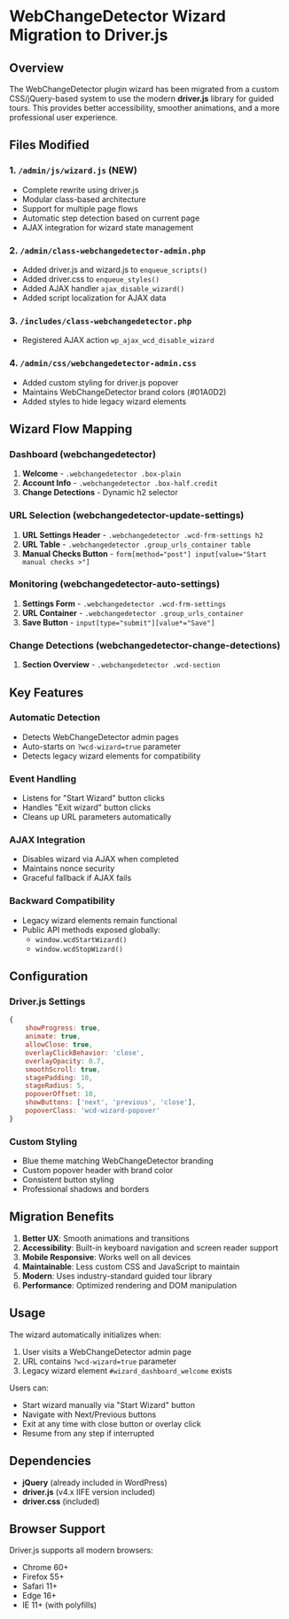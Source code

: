# WebChangeDetector Wizard Migration to Driver.js

## Overview

The WebChangeDetector plugin wizard has been migrated from a custom CSS/jQuery-based system to use the modern **driver.js** library for guided tours. This provides better accessibility, smoother animations, and a more professional user experience.

## Files Modified

### 1. `/admin/js/wizard.js` (NEW)
- Complete rewrite using driver.js
- Modular class-based architecture
- Support for multiple page flows
- Automatic step detection based on current page
- AJAX integration for wizard state management

### 2. `/admin/class-webchangedetector-admin.php`
- Added driver.js and wizard.js to `enqueue_scripts()`
- Added driver.css to `enqueue_styles()`
- Added AJAX handler `ajax_disable_wizard()`
- Added script localization for AJAX data

### 3. `/includes/class-webchangedetector.php`
- Registered AJAX action `wp_ajax_wcd_disable_wizard`

### 4. `/admin/css/webchangedetector-admin.css`
- Added custom styling for driver.js popover
- Maintains WebChangeDetector brand colors (#01A0D2)
- Added styles to hide legacy wizard elements

## Wizard Flow Mapping

### Dashboard (webchangedetector)
1. **Welcome** - `.webchangedetector .box-plain`
2. **Account Info** - `.webchangedetector .box-half.credit`
3. **Change Detections** - Dynamic h2 selector

### URL Selection (webchangedetector-update-settings)
1. **URL Settings Header** - `.webchangedetector .wcd-frm-settings h2`
2. **URL Table** - `.webchangedetector .group_urls_container table`
3. **Manual Checks Button** - `form[method="post"] input[value="Start manual checks >"]`

### Monitoring (webchangedetector-auto-settings)
1. **Settings Form** - `.webchangedetector .wcd-frm-settings`
2. **URL Container** - `.webchangedetector .group_urls_container`
3. **Save Button** - `input[type="submit"][value*="Save"]`

### Change Detections (webchangedetector-change-detections)
1. **Section Overview** - `.webchangedetector .wcd-section`

## Key Features

### Automatic Detection
- Detects WebChangeDetector admin pages
- Auto-starts on `?wcd-wizard=true` parameter
- Detects legacy wizard elements for compatibility

### Event Handling
- Listens for "Start Wizard" button clicks
- Handles "Exit wizard" button clicks
- Cleans up URL parameters automatically

### AJAX Integration
- Disables wizard via AJAX when completed
- Maintains nonce security
- Graceful fallback if AJAX fails

### Backward Compatibility
- Legacy wizard elements remain functional
- Public API methods exposed globally:
  - `window.wcdStartWizard()`
  - `window.wcdStopWizard()`

## Configuration

### Driver.js Settings
```javascript
{
    showProgress: true,
    animate: true,
    allowClose: true,
    overlayClickBehavior: 'close',
    overlayOpacity: 0.7,
    smoothScroll: true,
    stagePadding: 10,
    stageRadius: 5,
    popoverOffset: 10,
    showButtons: ['next', 'previous', 'close'],
    popoverClass: 'wcd-wizard-popover'
}
```

### Custom Styling
- Blue theme matching WebChangeDetector branding
- Custom popover header with brand color
- Consistent button styling
- Professional shadows and borders

## Migration Benefits

1. **Better UX**: Smooth animations and transitions
2. **Accessibility**: Built-in keyboard navigation and screen reader support
3. **Mobile Responsive**: Works well on all devices
4. **Maintainable**: Less custom CSS and JavaScript to maintain
5. **Modern**: Uses industry-standard guided tour library
6. **Performance**: Optimized rendering and DOM manipulation

## Usage

The wizard automatically initializes when:
1. User visits a WebChangeDetector admin page
2. URL contains `?wcd-wizard=true` parameter
3. Legacy wizard element `#wizard_dashboard_welcome` exists

Users can:
- Start wizard manually via "Start Wizard" button
- Navigate with Next/Previous buttons
- Exit at any time with close button or overlay click
- Resume from any step if interrupted

## Dependencies

- **jQuery** (already included in WordPress)
- **driver.js** (v4.x IIFE version included)
- **driver.css** (included)

## Browser Support

Driver.js supports all modern browsers:
- Chrome 60+
- Firefox 55+
- Safari 11+
- Edge 16+
- IE 11+ (with polyfills) 